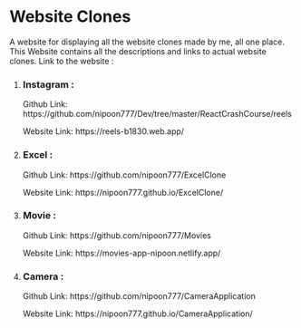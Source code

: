 # Website Clones

A website for displaying all the website clones made by me, all one place. This Website contains all the descriptions and links to actual website clones. Link to the website :

<ol>
  <li>
    <h3> Instagram :</h3>
    <p>Github Link: https://github.com/nipoon777/Dev/tree/master/ReactCrashCourse/reels</p>
    <p>Website Link: https://reels-b1830.web.app/</p>
  </li>
  <li>
    <h3> Excel :</h3>
    <p>Github Link: https://github.com/nipoon777/ExcelClone</p>
    <p>Website Link: https://nipoon777.github.io/ExcelClone/</p>
  </li>
  <li>
    <h3> Movie :</h3>
    <p>Github Link: https://github.com/nipoon777/Movies</p>
    <p>Website Link: https://movies-app-nipoon.netlify.app/</p>
  </li>
  <li>
    <h3> Camera :</h3>
    <p>Github Link: https://github.com/nipoon777/CameraApplication</p>
    <p>Website Link: https://nipoon777.github.io/CameraApplication/</p>
  </li>
</ol>
